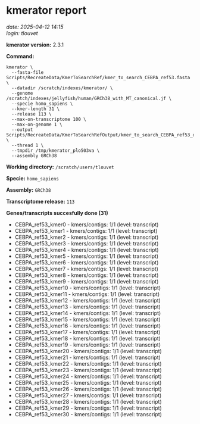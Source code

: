 # kmerator report
*date: 2025-04-12 14:15*  
*login: tlouvet*

**kmerator version:** 2.3.1

**Command:**

```
kmerator \
  --fasta-file Scripts/RecreateData/KmerToSearchRef/kmer_to_search_CEBPA_ref53.fasta \
  --datadir /scratch/indexes/kmerator/ \
  --genome /scratch/indexes/jellyfish/human/GRCh38_with_MT_canonical.jf \
  --specie homo_sapiens \
  --kmer-length 31 \
  --release 113 \
  --max-on-transcriptome 100 \
  --max-on-genome 1 \
  --output Scripts/RecreateData/KmerToSearchRefOutput/kmer_to_search_CEBPA_ref53_output \
  --thread 1 \
  --tmpdir /tmp/kmerator_plo503va \
  --assembly GRCh38
```

**Working directory:** `/scratch/users/tlouvet`

**Specie:** `homo_sapiens`

**Assembly:** `GRCh38`

**Transcriptome release:** `113`

**Genes/transcripts succesfully done (31)**

- CEBPA_ref53_kmer0 - kmers/contigs: 1/1 (level: transcript)
- CEBPA_ref53_kmer1 - kmers/contigs: 1/1 (level: transcript)
- CEBPA_ref53_kmer2 - kmers/contigs: 1/1 (level: transcript)
- CEBPA_ref53_kmer3 - kmers/contigs: 1/1 (level: transcript)
- CEBPA_ref53_kmer4 - kmers/contigs: 1/1 (level: transcript)
- CEBPA_ref53_kmer5 - kmers/contigs: 1/1 (level: transcript)
- CEBPA_ref53_kmer6 - kmers/contigs: 1/1 (level: transcript)
- CEBPA_ref53_kmer7 - kmers/contigs: 1/1 (level: transcript)
- CEBPA_ref53_kmer8 - kmers/contigs: 1/1 (level: transcript)
- CEBPA_ref53_kmer9 - kmers/contigs: 1/1 (level: transcript)
- CEBPA_ref53_kmer10 - kmers/contigs: 1/1 (level: transcript)
- CEBPA_ref53_kmer11 - kmers/contigs: 1/1 (level: transcript)
- CEBPA_ref53_kmer12 - kmers/contigs: 1/1 (level: transcript)
- CEBPA_ref53_kmer13 - kmers/contigs: 1/1 (level: transcript)
- CEBPA_ref53_kmer14 - kmers/contigs: 1/1 (level: transcript)
- CEBPA_ref53_kmer15 - kmers/contigs: 1/1 (level: transcript)
- CEBPA_ref53_kmer16 - kmers/contigs: 1/1 (level: transcript)
- CEBPA_ref53_kmer17 - kmers/contigs: 1/1 (level: transcript)
- CEBPA_ref53_kmer18 - kmers/contigs: 1/1 (level: transcript)
- CEBPA_ref53_kmer19 - kmers/contigs: 1/1 (level: transcript)
- CEBPA_ref53_kmer20 - kmers/contigs: 1/1 (level: transcript)
- CEBPA_ref53_kmer21 - kmers/contigs: 1/1 (level: transcript)
- CEBPA_ref53_kmer22 - kmers/contigs: 1/1 (level: transcript)
- CEBPA_ref53_kmer23 - kmers/contigs: 1/1 (level: transcript)
- CEBPA_ref53_kmer24 - kmers/contigs: 1/1 (level: transcript)
- CEBPA_ref53_kmer25 - kmers/contigs: 1/1 (level: transcript)
- CEBPA_ref53_kmer26 - kmers/contigs: 1/1 (level: transcript)
- CEBPA_ref53_kmer27 - kmers/contigs: 1/1 (level: transcript)
- CEBPA_ref53_kmer28 - kmers/contigs: 1/1 (level: transcript)
- CEBPA_ref53_kmer29 - kmers/contigs: 1/1 (level: transcript)
- CEBPA_ref53_kmer30 - kmers/contigs: 1/1 (level: transcript)
